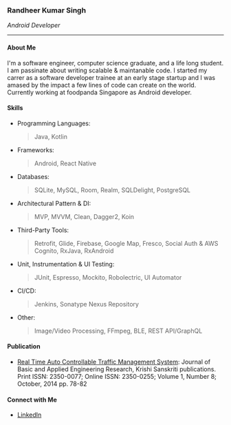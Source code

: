 

### Randheer Kumar Singh 
_Android Developer_
* * *

#### About Me
I'm a software engineer, computer science graduate, and a life long student. I am passinate about writing scalable & maintanable code. I started my carrer as a software developer trainee at an early stage startup and I was amased by the impact a few lines of code can create on the world. Currently working at foodpanda Singapore as Android developer.


#### Skills
- Programming Languages:
  > Java, Kotlin

- Frameworks:
  > Android, React Native

- Databases:
  > SQLite, MySQL, Room, Realm, SQLDelight, PostgreSQL

- Architectural Pattern & DI:
  > MVP, MVVM, Clean, Dagger2, Koin

- Third-Party Tools:
  > Retrofit, Glide, Firebase, Google Map, Fresco, Social Auth &
AWS Cognito, RxJava, RxAndroid

- Unit, Instrumentation & UI Testing:
  > JUnit, Espresso, Mockito, Robolectric, UI Automator

- CI/CD:
  > Jenkins, Sonatype Nexus Repository

- Other:
  > Image/Video Processing, FFmpeg, BLE, REST
API/GraphQL
  
#### Publication
  - [Real Time Auto Controllable Traffic Management System](https://www.krishisanskriti.org/vol_image/03Jul201510073021.pdf):
  Journal of Basic and Applied Engineering Research, Krishi Sanskriti publications.
    Print ISSN: 2350-0077; Online ISSN: 2350-0255; Volume 1, Number 8; October, 2014  pp. 78-82 
  
#### Connect with Me
  - [LinkedIn](https://www.linkedin.com/in/randheer094/)

